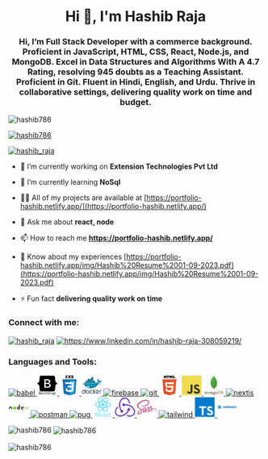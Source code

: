 <h1 align="center">Hi 👋, I'm Hashib Raja</h1>
<h3 align="center">Hi, I’m Full Stack Developer with a commerce background. Proficient in JavaScript, HTML, CSS, React, Node.js, and MongoDB. Excel in Data Structures and Algorithms With A 4.7 Rating, resolving 945 doubts as a Teaching Assistant. Proficient in Git. Fluent in Hindi, English, and Urdu. Thrive in collaborative settings, delivering quality work on time and budget.</h3>

<p align="left"> <img src="https://komarev.com/ghpvc/?username=hashib786&label=Profile%20views&color=0e75b6&style=flat" alt="hashib786" /> </p>

<p align="left"> <a href="https://github.com/ryo-ma/github-profile-trophy"><img src="https://github-profile-trophy.vercel.app/?username=hashib786" alt="hashib786" /></a> </p>

<p align="left"> <a href="https://twitter.com/hashib_raja" target="blank"><img src="https://img.shields.io/twitter/follow/hashib_raja?logo=twitter&style=for-the-badge" alt="hashib_raja" /></a> </p>

- 🔭 I’m currently working on **Extension Technologies Pvt Ltd**

- 🌱 I’m currently learning **NoSql**

- 👨‍💻 All of my projects are available at [https://portfolio-hashib.netlify.app/](https://portfolio-hashib.netlify.app/)

- 💬 Ask me about **react, node**

- 📫 How to reach me **https://portfolio-hashib.netlify.app/**

- 📄 Know about my experiences [https://portfolio-hashib.netlify.app/img/Hashib%20Resume%2001-09-2023.pdf](https://portfolio-hashib.netlify.app/img/Hashib%20Resume%2001-09-2023.pdf)

- ⚡ Fun fact **delivering quality work on time**

<h3 align="left">Connect with me:</h3>
<p align="left">
<a href="https://twitter.com/hashib_raja" target="blank"><img align="center" src="https://raw.githubusercontent.com/rahuldkjain/github-profile-readme-generator/master/src/images/icons/Social/twitter.svg" alt="hashib_raja" height="30" width="40" /></a>
<a href="https://linkedin.com/in/https://www.linkedin.com/in/hashib-raja-308059219/" target="blank"><img align="center" src="https://raw.githubusercontent.com/rahuldkjain/github-profile-readme-generator/master/src/images/icons/Social/linked-in-alt.svg" alt="https://www.linkedin.com/in/hashib-raja-308059219/" height="30" width="40" /></a>
</p>

<h3 align="left">Languages and Tools:</h3>
<p align="left"> <a href="https://babeljs.io/" target="_blank" rel="noreferrer"> <img src="https://www.vectorlogo.zone/logos/babeljs/babeljs-icon.svg" alt="babel" width="40" height="40"/> </a> <a href="https://getbootstrap.com" target="_blank" rel="noreferrer"> <img src="https://raw.githubusercontent.com/devicons/devicon/master/icons/bootstrap/bootstrap-plain-wordmark.svg" alt="bootstrap" width="40" height="40"/> </a> <a href="https://www.w3schools.com/css/" target="_blank" rel="noreferrer"> <img src="https://raw.githubusercontent.com/devicons/devicon/master/icons/css3/css3-original-wordmark.svg" alt="css3" width="40" height="40"/> </a> <a href="https://www.docker.com/" target="_blank" rel="noreferrer"> <img src="https://raw.githubusercontent.com/devicons/devicon/master/icons/docker/docker-original-wordmark.svg" alt="docker" width="40" height="40"/> </a> <a href="https://firebase.google.com/" target="_blank" rel="noreferrer"> <img src="https://www.vectorlogo.zone/logos/firebase/firebase-icon.svg" alt="firebase" width="40" height="40"/> </a> <a href="https://git-scm.com/" target="_blank" rel="noreferrer"> <img src="https://www.vectorlogo.zone/logos/git-scm/git-scm-icon.svg" alt="git" width="40" height="40"/> </a> <a href="https://www.w3.org/html/" target="_blank" rel="noreferrer"> <img src="https://raw.githubusercontent.com/devicons/devicon/master/icons/html5/html5-original-wordmark.svg" alt="html5" width="40" height="40"/> </a> <a href="https://developer.mozilla.org/en-US/docs/Web/JavaScript" target="_blank" rel="noreferrer"> <img src="https://raw.githubusercontent.com/devicons/devicon/master/icons/javascript/javascript-original.svg" alt="javascript" width="40" height="40"/> </a> <a href="https://www.mongodb.com/" target="_blank" rel="noreferrer"> <img src="https://raw.githubusercontent.com/devicons/devicon/master/icons/mongodb/mongodb-original-wordmark.svg" alt="mongodb" width="40" height="40"/> </a> <a href="https://nextjs.org/" target="_blank" rel="noreferrer"> <img src="https://cdn.worldvectorlogo.com/logos/nextjs-2.svg" alt="nextjs" width="40" height="40"/> </a> <a href="https://nodejs.org" target="_blank" rel="noreferrer"> <img src="https://raw.githubusercontent.com/devicons/devicon/master/icons/nodejs/nodejs-original-wordmark.svg" alt="nodejs" width="40" height="40"/> </a> <a href="https://postman.com" target="_blank" rel="noreferrer"> <img src="https://www.vectorlogo.zone/logos/getpostman/getpostman-icon.svg" alt="postman" width="40" height="40"/> </a> <a href="https://pugjs.org" target="_blank" rel="noreferrer"> <img src="https://cdn.worldvectorlogo.com/logos/pug.svg" alt="pug" width="40" height="40"/> </a> <a href="https://reactjs.org/" target="_blank" rel="noreferrer"> <img src="https://raw.githubusercontent.com/devicons/devicon/master/icons/react/react-original-wordmark.svg" alt="react" width="40" height="40"/> </a> <a href="https://redux.js.org" target="_blank" rel="noreferrer"> <img src="https://raw.githubusercontent.com/devicons/devicon/master/icons/redux/redux-original.svg" alt="redux" width="40" height="40"/> </a> <a href="https://sass-lang.com" target="_blank" rel="noreferrer"> <img src="https://raw.githubusercontent.com/devicons/devicon/master/icons/sass/sass-original.svg" alt="sass" width="40" height="40"/> </a> <a href="https://tailwindcss.com/" target="_blank" rel="noreferrer"> <img src="https://www.vectorlogo.zone/logos/tailwindcss/tailwindcss-icon.svg" alt="tailwind" width="40" height="40"/> </a> <a href="https://www.typescriptlang.org/" target="_blank" rel="noreferrer"> <img src="https://raw.githubusercontent.com/devicons/devicon/master/icons/typescript/typescript-original.svg" alt="typescript" width="40" height="40"/> </a> <a href="https://webpack.js.org" target="_blank" rel="noreferrer"> <img src="https://raw.githubusercontent.com/devicons/devicon/d00d0969292a6569d45b06d3f350f463a0107b0d/icons/webpack/webpack-original-wordmark.svg" alt="webpack" width="40" height="40"/> </a> </p>

<p><img align="left" src="https://github-readme-stats.vercel.app/api/top-langs?username=hashib786&show_icons=true&locale=en&layout=compact" alt="hashib786" /></p>

<p>&nbsp;<img align="center" src="https://github-readme-stats.vercel.app/api?username=hashib786&show_icons=true&locale=en" alt="hashib786" /></p>

<p><img align="center" src="https://github-readme-streak-stats.herokuapp.com/?user=hashib786&" alt="hashib786" /></p>
